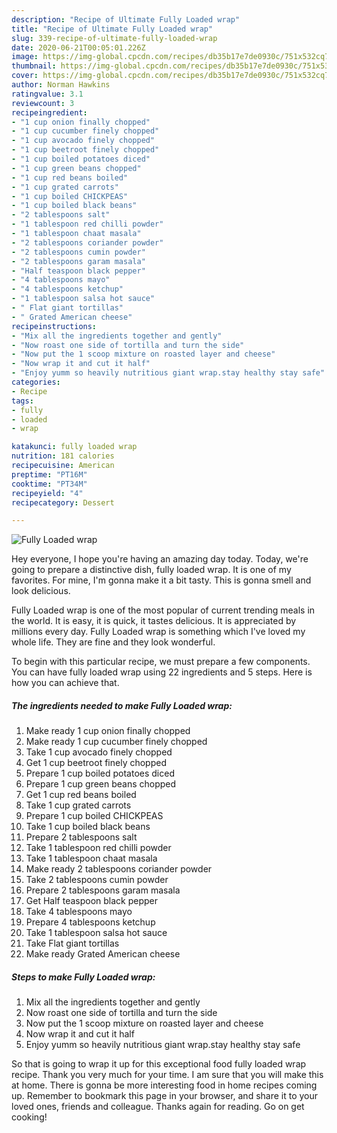 ```yaml
---
description: "Recipe of Ultimate Fully Loaded wrap"
title: "Recipe of Ultimate Fully Loaded wrap"
slug: 339-recipe-of-ultimate-fully-loaded-wrap
date: 2020-06-21T00:05:01.226Z
image: https://img-global.cpcdn.com/recipes/db35b17e7de0930c/751x532cq70/fully-loaded-wrap-recipe-main-photo.jpg
thumbnail: https://img-global.cpcdn.com/recipes/db35b17e7de0930c/751x532cq70/fully-loaded-wrap-recipe-main-photo.jpg
cover: https://img-global.cpcdn.com/recipes/db35b17e7de0930c/751x532cq70/fully-loaded-wrap-recipe-main-photo.jpg
author: Norman Hawkins
ratingvalue: 3.1
reviewcount: 3
recipeingredient:
- "1 cup onion finally chopped"
- "1 cup cucumber finely chopped"
- "1 cup avocado finely chopped"
- "1 cup beetroot finely chopped"
- "1 cup boiled potatoes diced"
- "1 cup green beans chopped"
- "1 cup red beans boiled"
- "1 cup grated carrots"
- "1 cup boiled CHICKPEAS"
- "1 cup boiled black beans"
- "2 tablespoons salt"
- "1 tablespoon red chilli powder"
- "1 tablespoon chaat masala"
- "2 tablespoons coriander powder"
- "2 tablespoons cumin powder"
- "2 tablespoons garam masala"
- "Half teaspoon black pepper"
- "4 tablespoons mayo"
- "4 tablespoons ketchup"
- "1 tablespoon salsa hot sauce"
- " Flat giant tortillas"
- " Grated American cheese"
recipeinstructions:
- "Mix all the ingredients together and gently"
- "Now roast one side of tortilla and turn the side"
- "Now put the 1 scoop mixture on roasted layer and cheese"
- "Now wrap it and cut it half"
- "Enjoy yumm so heavily nutritious giant wrap.stay healthy stay safe"
categories:
- Recipe
tags:
- fully
- loaded
- wrap

katakunci: fully loaded wrap 
nutrition: 181 calories
recipecuisine: American
preptime: "PT16M"
cooktime: "PT34M"
recipeyield: "4"
recipecategory: Dessert

---
```



![Fully Loaded wrap](https://img-global.cpcdn.com/recipes/db35b17e7de0930c/751x532cq70/fully-loaded-wrap-recipe-main-photo.jpg)

Hey everyone, I hope you're having an amazing day today. Today, we're going to prepare a distinctive dish, fully loaded wrap. It is one of my favorites. For mine, I'm gonna make it a bit tasty. This is gonna smell and look delicious.



Fully Loaded wrap is one of the most popular of current trending meals in the world. It is easy, it is quick, it tastes delicious. It is appreciated by millions every day. Fully Loaded wrap is something which I've loved my whole life. They are fine and they look wonderful.


To begin with this particular recipe, we must prepare a few components. You can have fully loaded wrap using 22 ingredients and 5 steps. Here is how you can achieve that.

<!--inarticleads1-->

##### The ingredients needed to make Fully Loaded wrap:

1. Make ready 1 cup onion finally chopped
1. Make ready 1 cup cucumber finely chopped
1. Take 1 cup avocado finely chopped
1. Get 1 cup beetroot finely chopped
1. Prepare 1 cup boiled potatoes diced
1. Prepare 1 cup green beans chopped
1. Get 1 cup red beans boiled
1. Take 1 cup grated carrots
1. Prepare 1 cup boiled CHICKPEAS
1. Take 1 cup boiled black beans
1. Prepare 2 tablespoons salt
1. Take 1 tablespoon red chilli powder
1. Take 1 tablespoon chaat masala
1. Make ready 2 tablespoons coriander powder
1. Take 2 tablespoons cumin powder
1. Prepare 2 tablespoons garam masala
1. Get Half teaspoon black pepper
1. Take 4 tablespoons mayo
1. Prepare 4 tablespoons ketchup
1. Take 1 tablespoon salsa hot sauce
1. Take  Flat giant tortillas
1. Make ready  Grated American cheese




<!--inarticleads2-->

##### Steps to make Fully Loaded wrap:

1. Mix all the ingredients together and gently
1. Now roast one side of tortilla and turn the side
1. Now put the 1 scoop mixture on roasted layer and cheese
1. Now wrap it and cut it half
1. Enjoy yumm so heavily nutritious giant wrap.stay healthy stay safe




So that is going to wrap it up for this exceptional food fully loaded wrap recipe. Thank you very much for your time. I am sure that you will make this at home. There is gonna be more interesting food in home recipes coming up. Remember to bookmark this page in your browser, and share it to your loved ones, friends and colleague. Thanks again for reading. Go on get cooking!
